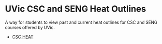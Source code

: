 # UVic CSC and SENG Heat Outlines

A way for students to view past and current heat outlines for CSC and SENG courses offered by UVic.

* [CSC HEAT](https://heat.csc.uvic.ca/colinks/sl/CSC,SENG)
